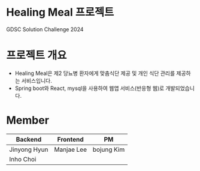 
# Healing Meal 프로젝트
GDSC Solution Challenge 2024

# 프로젝트 개요
- Healing Meal은 제2 당뇨병 환자에게 맞춤식단 제공 및 개인 식단 관리를 제공하는 서비스입니다.
- Spring boot와 React, mysql을 사용하여 웹앱 서비스(반응형 웹)로 개발되었습니다.


# Member
| Backend | Frontend | PM |
| --------------- | --------------- | --------------- |
| Jinyong Hyun | Manjae Lee  | bojung Kim  |
| Inho Choi |
